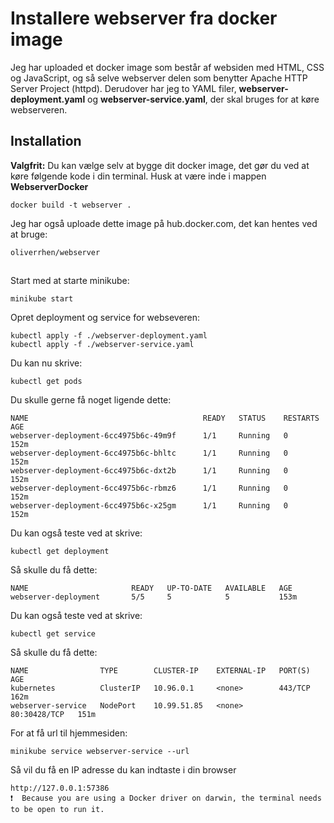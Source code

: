 
# Installere webserver fra docker image

Jeg har uploaded et docker image som består af websiden med HTML, CSS og JavaScript, og så selve webserver delen som benytter Apache HTTP Server Project (httpd). Derudover har jeg to YAML filer, **webserver-deployment.yaml** og **webserver-service.yaml**, der skal bruges for at køre webserveren.





## Installation

**Valgfrit:**
Du kan vælge selv at bygge dit docker image, det gør du ved at køre følgende kode i din terminal. Husk at være inde i mappen **WebserverDocker**

```
docker build -t webserver .
```

Jeg har også uploade dette image på hub.docker.com, det kan hentes ved at bruge:
```
oliverrhen/webserver
```

##
Start med at starte minikube:

```
minikube start
```

Opret deployment og service for webseveren:
```
kubectl apply -f ./webserver-deployment.yaml
kubectl apply -f ./webserver-service.yaml
```
Du kan nu skrive:
```
kubectl get pods
```
Du skulle gerne få noget ligende dette:
```
NAME                                       READY   STATUS    RESTARTS   AGE
webserver-deployment-6cc4975b6c-49m9f      1/1     Running   0          152m
webserver-deployment-6cc4975b6c-bhltc      1/1     Running   0          152m
webserver-deployment-6cc4975b6c-dxt2b      1/1     Running   0          152m
webserver-deployment-6cc4975b6c-rbmz6      1/1     Running   0          152m
webserver-deployment-6cc4975b6c-x25gm      1/1     Running   0          152m
```
Du kan også teste ved at skrive:
```
kubectl get deployment
```
Så skulle du få dette:
```
NAME                       READY   UP-TO-DATE   AVAILABLE   AGE
webserver-deployment       5/5     5            5           153m
```
Du kan også teste ved at skrive:
```
kubectl get service    
```
Så skulle du få dette:
```
NAME                TYPE        CLUSTER-IP    EXTERNAL-IP   PORT(S)        AGE
kubernetes          ClusterIP   10.96.0.1     <none>        443/TCP        162m
webserver-service   NodePort    10.99.51.85   <none>        80:30428/TCP   151m
```

For at få url til hjemmesiden:

```
minikube service webserver-service --url 
```
Så vil du få en IP adresse du kan indtaste i din browser
```
http://127.0.0.1:57386
❗  Because you are using a Docker driver on darwin, the terminal needs to be open to run it.
```
